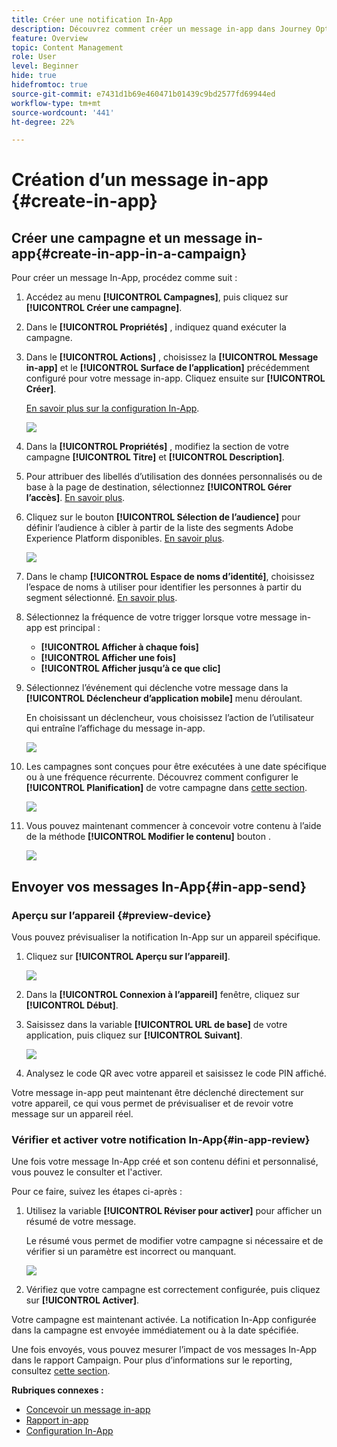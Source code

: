 ```yaml
---
title: Créer une notification In-App
description: Découvrez comment créer un message in-app dans Journey Optimizer
feature: Overview
topic: Content Management
role: User
level: Beginner
hide: true
hidefromtoc: true
source-git-commit: e7431d1b69e460471b01439c9bd2577fd69944ed
workflow-type: tm+mt
source-wordcount: '441'
ht-degree: 22%

---
```



# Création d’un message in-app {#create-in-app}

## Créer une campagne et un message in-app{#create-in-app-in-a-campaign}

Pour créer un message In-App, procédez comme suit :

1. Accédez au menu **[!UICONTROL Campagnes]**, puis cliquez sur **[!UICONTROL Créer une campagne]**.

1. Dans le **[!UICONTROL Propriétés]** , indiquez quand exécuter la campagne.

1. Dans le **[!UICONTROL Actions]** , choisissez la **[!UICONTROL Message in-app]** et le **[!UICONTROL Surface de l’application]** précédemment configuré pour votre message in-app. Cliquez ensuite sur **[!UICONTROL Créer]**.

   [En savoir plus sur la configuration In-App](inapp-configuration.md).

   ![](assets/in_app_create_1.png)

1. Dans la **[!UICONTROL Propriétés]** , modifiez la section de votre campagne **[!UICONTROL Titre]** et **[!UICONTROL Description]**.

1. Pour attribuer des libellés d’utilisation des données personnalisés ou de base à la page de destination, sélectionnez **[!UICONTROL Gérer l’accès]**. [En savoir plus](../administration/object-based-access.md).

1. Cliquez sur le bouton **[!UICONTROL Sélection de l’audience]** pour définir l’audience à cibler à partir de la liste des segments Adobe Experience Platform disponibles. [En savoir plus](../segment/about-segments.md).

   ![](assets/in_app_create_2.png)

1. Dans le champ **[!UICONTROL Espace de noms d’identité]**, choisissez l’espace de noms à utiliser pour identifier les personnes à partir du segment sélectionné. [En savoir plus](../event/about-creating.md#select-the-namespace).

1. Sélectionnez la fréquence de votre trigger lorsque votre message in-app est principal :

   * **[!UICONTROL Afficher à chaque fois]**
   * **[!UICONTROL Afficher une fois]**
   * **[!UICONTROL Afficher jusqu’à ce que clic]**

1. Sélectionnez l’événement qui déclenche votre message dans la **[!UICONTROL Déclencheur d’application mobile]**
menu déroulant.

   En choisissant un déclencheur, vous choisissez l’action de l’utilisateur qui entraîne l’affichage du message in-app.

   ![](assets/in_app_create_3.png)

1. Les campagnes sont conçues pour être exécutées à une date spécifique ou à une fréquence récurrente. Découvrez comment configurer le **[!UICONTROL Planification]** de votre campagne dans [cette section](../campaigns/create-campaign.md#schedule).

   ![](assets/in-app-schedule.png)

1. Vous pouvez maintenant commencer à concevoir votre contenu à l’aide de la méthode **[!UICONTROL Modifier le contenu]** bouton .

   ![](assets/in_app_create_4.png)

## Envoyer vos messages In-App{#in-app-send}

### Aperçu sur l’appareil {#preview-device}

Vous pouvez prévisualiser la notification In-App sur un appareil spécifique.

1. Cliquez sur **[!UICONTROL Aperçu sur l’appareil]**.

   ![](assets/in_app_create_6.png)

1. Dans la **[!UICONTROL Connexion à l’appareil]** fenêtre, cliquez sur **[!UICONTROL Début]**.

1. Saisissez dans la variable **[!UICONTROL URL de base]** de votre application, puis cliquez sur **[!UICONTROL Suivant]**.

   ![](assets/in_app_create_7.png)

1. Analysez le code QR avec votre appareil et saisissez le code PIN affiché.

Votre message in-app peut maintenant être déclenché directement sur votre appareil, ce qui vous permet de prévisualiser et de revoir votre message sur un appareil réel.

### Vérifier et activer votre notification In-App{#in-app-review}

Une fois votre message In-App créé et son contenu défini et personnalisé, vous pouvez le consulter et l&#39;activer.

Pour ce faire, suivez les étapes ci-après :

1. Utilisez la variable **[!UICONTROL Réviser pour activer]** pour afficher un résumé de votre message.

   Le résumé vous permet de modifier votre campagne si nécessaire et de vérifier si un paramètre est incorrect ou manquant.

   ![](assets/in_app_create_5.png)

1. Vérifiez que votre campagne est correctement configurée, puis cliquez sur **[!UICONTROL Activer]**.

Votre campagne est maintenant activée. La notification In-App configurée dans la campagne est envoyée immédiatement ou à la date spécifiée.

Une fois envoyés, vous pouvez mesurer l’impact de vos messages In-App dans le rapport Campaign. Pour plus d’informations sur le reporting, consultez [cette section](inapp-report.md).

**Rubriques connexes :**

* [Concevoir un message in-app](design-in-app.md)
* [Rapport in-app](inapp-report.md)
* [Configuration In-App](inapp-configuration.md)
